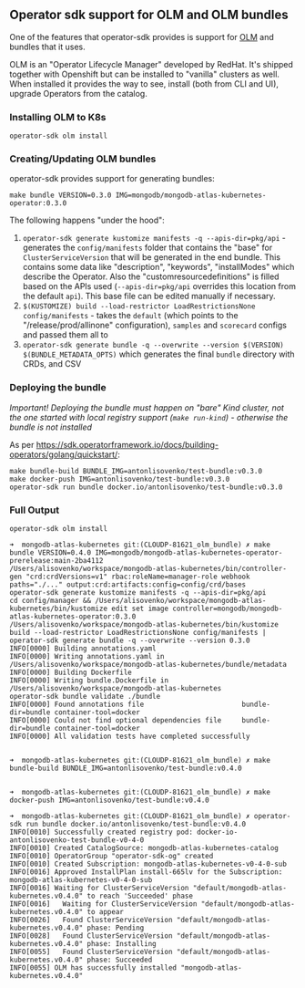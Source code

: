 ## Operator sdk support for OLM and OLM bundles

One of the features that operator-sdk provides is support for [OLM](https://olm.operatorframework.io/docs/getting-started/) and bundles that it uses.

OLM is an "Operator Lifecycle Manager" developed by RedHat. It's shipped together with Openshift but can be installed 
to "vanilla" clusters as well. When installed it provides the way to see, install (both from CLI and UI), upgrade Operators from the catalog.

### Installing OLM to K8s

```
operator-sdk olm install
```

### Creating/Updating OLM bundles

operator-sdk provides support for generating bundles:

```
make bundle VERSION=0.3.0 IMG=mongodb/mongodb-atlas-kubernetes-operator:0.3.0
```

The following happens "under the hood":

1. `operator-sdk generate kustomize manifests -q --apis-dir=pkg/api`  - generates the `config/manifests` folder that contains
   the "base" for `ClusterServiceVersion` that will be generated in the end bundle. This contains some data like "description", 
   "keywords", "installModes" which describe the Operator. Also the "customresourcedefinitions" is filled based on the APIs 
   used (`--apis-dir=pkg/api` overrides this location from the default `api`). This base file can be edited manually if necessary.
2. `$(KUSTOMIZE) build --load-restrictor LoadRestrictionsNone config/manifests` - takes the `default` (which points to the 
   "/release/prod/allinone" configuration), `samples` and `scorecard` configs and passed them all to
3. `operator-sdk generate bundle -q --overwrite --version $(VERSION) $(BUNDLE_METADATA_OPTS)` which generates the final `bundle` directory
    with CRDs, and CSV
   
### Deploying the bundle

*Important! Deploying the bundle must happen on "bare" Kind cluster, not the one started with local registry support
(`make run-kind`) - otherwise the bundle is not installed*

As per https://sdk.operatorframework.io/docs/building-operators/golang/quickstart/:
```
make bundle-build BUNDLE_IMG=antonlisovenko/test-bundle:v0.3.0
make docker-push IMG=antonlisovenko/test-bundle:v0.3.0
operator-sdk run bundle docker.io/antonlisovenko/test-bundle:v0.3.0
```

### Full Output

```
operator-sdk olm install

➜  mongodb-atlas-kubernetes git:(CLOUDP-81621_olm_bundle) ✗ make bundle VERSION=0.4.0 IMG=mongodb/mongodb-atlas-kubernetes-operator-prerelease:main-2ba4112
/Users/alisovenko/workspace/mongodb-atlas-kubernetes/bin/controller-gen "crd:crdVersions=v1" rbac:roleName=manager-role webhook paths="./..." output:crd:artifacts:config=config/crd/bases
operator-sdk generate kustomize manifests -q --apis-dir=pkg/api
cd config/manager && /Users/alisovenko/workspace/mongodb-atlas-kubernetes/bin/kustomize edit set image controller=mongodb/mongodb-atlas-kubernetes-operator:0.3.0
/Users/alisovenko/workspace/mongodb-atlas-kubernetes/bin/kustomize build --load-restrictor LoadRestrictionsNone config/manifests | operator-sdk generate bundle -q --overwrite --version 0.3.0
INFO[0000] Building annotations.yaml
INFO[0000] Writing annotations.yaml in /Users/alisovenko/workspace/mongodb-atlas-kubernetes/bundle/metadata
INFO[0000] Building Dockerfile
INFO[0000] Writing bundle.Dockerfile in /Users/alisovenko/workspace/mongodb-atlas-kubernetes
operator-sdk bundle validate ./bundle
INFO[0000] Found annotations file                        bundle-dir=bundle container-tool=docker
INFO[0000] Could not find optional dependencies file     bundle-dir=bundle container-tool=docker
INFO[0000] All validation tests have completed successfully


➜  mongodb-atlas-kubernetes git:(CLOUDP-81621_olm_bundle) ✗ make bundle-build BUNDLE_IMG=antonlisovenko/test-bundle:v0.4.0


➜  mongodb-atlas-kubernetes git:(CLOUDP-81621_olm_bundle) ✗ make docker-push IMG=antonlisovenko/test-bundle:v0.4.0

➜  mongodb-atlas-kubernetes git:(CLOUDP-81621_olm_bundle) ✗ operator-sdk run bundle docker.io/antonlisovenko/test-bundle:v0.4.0
INFO[0010] Successfully created registry pod: docker-io-antonlisovenko-test-bundle-v0-4-0
INFO[0010] Created CatalogSource: mongodb-atlas-kubernetes-catalog
INFO[0010] OperatorGroup "operator-sdk-og" created
INFO[0010] Created Subscription: mongodb-atlas-kubernetes-v0-4-0-sub
INFO[0016] Approved InstallPlan install-665lv for the Subscription: mongodb-atlas-kubernetes-v0-4-0-sub
INFO[0016] Waiting for ClusterServiceVersion "default/mongodb-atlas-kubernetes.v0.4.0" to reach 'Succeeded' phase
INFO[0016]   Waiting for ClusterServiceVersion "default/mongodb-atlas-kubernetes.v0.4.0" to appear
INFO[0026]   Found ClusterServiceVersion "default/mongodb-atlas-kubernetes.v0.4.0" phase: Pending
INFO[0028]   Found ClusterServiceVersion "default/mongodb-atlas-kubernetes.v0.4.0" phase: Installing
INFO[0055]   Found ClusterServiceVersion "default/mongodb-atlas-kubernetes.v0.4.0" phase: Succeeded
INFO[0055] OLM has successfully installed "mongodb-atlas-kubernetes.v0.4.0"

```
